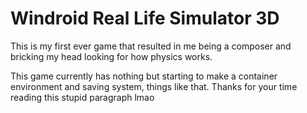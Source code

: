 # Windroid Real Life Simulator 3D

This is my first ever game that resulted in me being a composer and bricking my head looking for how physics works.

This game currently has nothing but starting to make a container environment and saving system, things like that. Thanks for your time reading this stupid paragraph lmao
